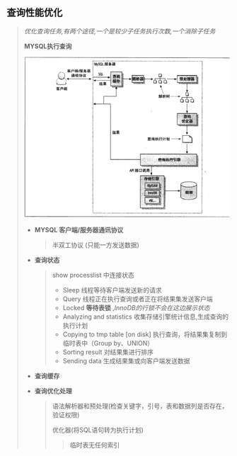 ## 查询性能优化

> *优化查询任务,有两个途径,一个是较少子任务执行次数,一个消除子任务*
>
> **MYSQL执行查询**
>
> ![image-20211218213626519](image-20211218213626519.png) 
>
> - **MYSQL 客户端/服务器通讯协议**
>
>   > 半双工协议 (只能一方发送数据)
>
> - **查询状态**  
>
>   > show  processlist  中连接状态
>   >
>   > - Sleep 线程等待客户端发送新的请求
>   > - Query 线程正在执行查询或者正在将结果集发送客户端
>   > - Locked **等待表锁** ,_InnoDB的行锁不会在这边展示状态_
>   > - Analyzing and statistics 收集存储引擎统计信息,生成查询的执行计划
>   > - Copying to tmp table [on disk] 执行查询，将结果集复制到临时表中（Group by、UNION）
>   > - Sorting result 对结果集进行排序
>   > - Sending data 生成结果集或向客户端发送数据
>
> - **查询缓存**
>
> - **查询优化处理**
>
>   > 语法解析器和预处理(检查关键字，引号，表和数据列是否存在，验证权限)
>   >
>   > 优化器(将SQL语句转为执行计划)
>   >
>   > > 临时表无任何索引
>
>   

